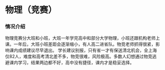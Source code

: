 # 物理（竞赛）
### 情况介绍
物理竞赛分大班和小班，大班一年学完高中和部分大学物理，小班还跟机构老师上课。一年后，大班小班差距会逐渐缩小，有人高二进省队。物竞老师抓得很紧，影响课内成绩建议尽早退出。
学长建议别报，只有省一才有保送清北机会，全上海仅82人，难度和高考清北差不多，物竞很难，风险极高。多数人幻想通过物竞逃避课内学习，结果两边都不好，高中没有捷径，课内才是稳妥选择。